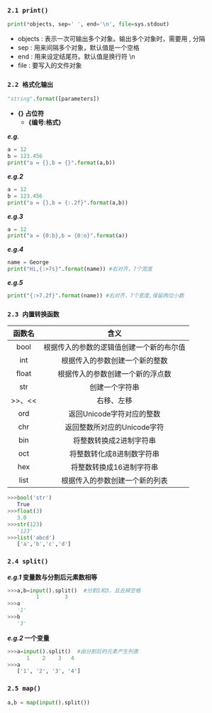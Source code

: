 ### `2.1 print()`
```python
print(*objects, sep=' ', end='\n', file=sys.stdout)
```
- objects : 表示一次可输出多个对象。输出多个对象时，需要用 , 分隔
- sep : 用来间隔多个对象，默认值是一个空格
- end : 用来设定结尾符。默认值是换行符 \n
- file : 要写入的文件对象

### `2.2 格式化输出`

```python
"string".format([parameters])
```

- **{} 占位符**
  - **{编号:格式}**

***e.g.***

```python
a = 12
b = 123.456
print("a = {},b = {}".format(a,b))
```

***e.g.2***

```python
a = 12
b = 123.456
print("a = {},b = {:.2f}".format(a,b))
```

***e.g.3***

```python
a = 12
print("a = {0:b},b = {0:o}".format(a))
```

***e.g.4***

```python
name = George
print("Hi,{:>7s}".format(name)) #右对齐，7个宽度
```

***e.g.5***

```python
print("{:>7.2f}".format(name)) #右对齐，7个宽度,保留两位小数
```

### `2.3 内置转换函数`
|函数名|含义|
|:--:|:--:|
|bool|根据传入的参数的逻辑值创建一个新的布尔值|
|int|根据传入的参数创建一个新的整数|
|float|根据传入的参数创建一个新的浮点数|
|str|创建一个字符串|
|>>、<<|右移、左移|
|ord|返回Unicode字符对应的整数|
|chr|返回整数所对应的Unicode字符|
|bin|将整数转换成2进制字符串|
|oct|将整数转化成8进制数字符串|
|hex|将整数转换成16进制字符串|
|list|根据传入的参数创建一个新的列表|

```python
>>>bool('str')
   True
>>>float(3)
   3.0
>>>str(123)
   '123'
>>>list('abcd')
   ['a','b','c','d']
```

### `2.4 split()`
***e.g.1* 变量数与分割后元素数相等**
```python
>>>a,b=input().split()  #分割1和3，且去掉空格
         1        3
>>>a
   '1'
>>>b
   '3'
```
***e.g.2* 一个变量**
```python
>>>a=input().split()  #由分割后的元素产生列表
      1    2    3   4
>>>a
   ['1', '2', '3', '4']
```

### `2.5 map()`

```python
a,b = map(input().split())
```
